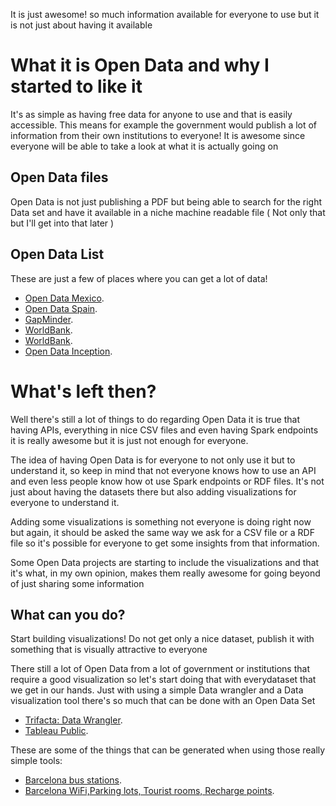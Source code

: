 It is just awesome! so much information available for everyone to use but it is not just about having it available

# What it is Open Data and why I started to like it

It's as simple as having free data for anyone to use and that is easily accessible. This means for example the government would publish a lot of information from their own institutions to everyone! It is awesome since everyone will be able to take a look at what it is actually going on 

## Open Data files

Open Data is not just publishing a PDF but being able to search for the right Data set and have it available in a niche machine readable file ( Not only that but I'll get into that later )

## Open Data List

These are just a few of places where you can get a lot of data!

* [Open Data Mexico](https://datos.gob.mx/).
* [Open Data Spain](http://datos.gob.es/).
* [GapMinder](https://www.gapminder.org/data/).
* [WorldBank](http://databank.worldbank.org/data/databases.aspx).
* [WorldBank](https://datausa.io/search/?kind=soc).
* [Open Data Inception](https://opendatainception.io/).

# What's left then?

Well there's still a lot of things to do regarding Open Data it is true that having APIs, everything in nice CSV files and even having Spark endpoints it is really awesome but it is just not enough for everyone.

The idea of having Open Data is for everyone to not only use it but to understand it, so keep in mind that not everyone knows how to use an API and even less people know how ot use Spark endpoints or RDF files. It's not just about having the datasets there but also adding visualizations for everyone to understand it.

Adding some visualizations is something not everyone is doing right now but again, it should be asked the same way we ask for a CSV file or a RDF file so it's possible for everyone to get some insights from that information.

Some Open Data projects are starting to include the visualizations and that it's what, in my own opinion, makes them really awesome for going beyond of just sharing some information

## What can you do?

Start building visualizations! Do not get only a nice dataset, publish it with something that is visually attractive to everyone

There still a lot of Open Data from a lot of government or institutions that require a good visualization so let's start doing that with everydataset that we get in our hands. Just with using a simple Data wrangler and a Data visualization tool there's so much that can be done with an Open Data Set

* [Trifacta: Data Wrangler](https://www.trifacta.com/products/wrangler/).
* [Tableau Public](https://public.tableau.com/en-us/s/).

These are some of the things that can be generated when using those really simple tools:

* [Barcelona bus stations](https://public.tableau.com/profile/edgar.ochoa#!/vizhome/BusstationsinBarcelona/Dashboard1).
* [Barcelona WiFi,Parking lots, Tourist rooms, Recharge points](https://public.tableau.com/profile/edgar.ochoa#!/vizhome/Barcelonapoints/Dashboard1).

